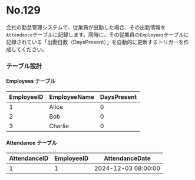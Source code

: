 # No.129

会社の勤怠管理システムで、従業員が出勤した場合、その出勤情報を`Attendance`テーブルに記録します。同時に、その従業員の`Employees`テーブルに記録されている「出勤日数（DaysPresent）」を自動的に更新するトリガーを作成してください。

### テーブル設計

#### Employees テーブル

| EmployeeID | EmployeeName | DaysPresent |
|------------|--------------|-------------|
| 1          | Alice        | 0           |
| 2          | Bob          | 0           |
| 3          | Charlie      | 0           |

#### Attendance テーブル

| AttendanceID | EmployeeID | AttendanceDate    |
|--------------|------------|-------------------|
| 1            | 1          | 2024-12-03 08:00:00 |
